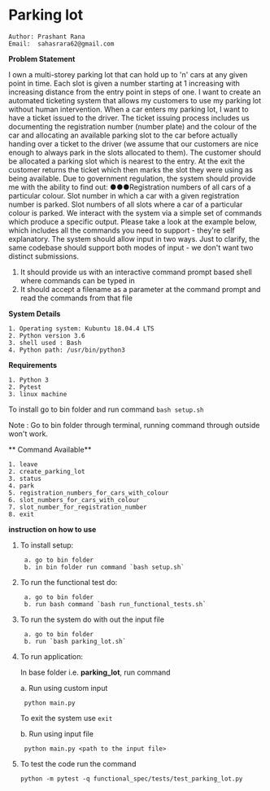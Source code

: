 # Parking lot

    Author: Prashant Rana
    Email:  sahasrara62@gmail.com



**Problem Statement**

I own a multi-storey parking lot that can hold up to 'n' cars at any given point in time.
Each slot is given a number starting at 1 increasing with increasing distance from the
entry point in steps of one. I want to create an automated ticketing system that
allows my customers to use my parking lot without human intervention.
When a car enters my parking lot, I want to have a ticket issued to the driver. The
ticket issuing process includes us documenting the registration number (number
plate) and the colour of the car and allocating an available parking slot to the car
before actually handing over a ticket to the driver (we assume that our customers are
nice enough to always park in the slots allocated to them). The customer should be
allocated a parking slot which is nearest to the entry. At the exit the customer returns
the ticket which then marks the slot they were using as being available.
Due to government regulation, the system should provide me with the ability to find
out:
●●●Registration numbers of all cars of a particular colour.
Slot number in which a car with a given registration number is parked.
Slot numbers of all slots where a car of a particular colour is parked.
We interact with the system via a simple set of commands which produce a specific
output. Please take a look at the example below, which includes all the commands
you need to support - they're self explanatory. The system should allow input in two
ways. Just to clarify, the same codebase should support both modes of input - we
don't want two distinct submissions.
1) It should provide us with an interactive command prompt based shell where
commands can be typed in
2) It should accept a filename as a parameter at the command prompt and read the
commands from that file

**System Details**

    1. Operating system: Kubuntu 18.04.4 LTS
    2. Python version 3.6
    3. shell used : Bash
    4. Python path: /usr/bin/python3
    
    
**Requirements**

    1. Python 3
    2. Pytest
    3. linux machine 

To install go to bin folder and run command `bash setup.sh` 

Note : Go to bin folder through terminal, running command
through outside won't work.

** Command Available**

    1. leave
    2. create_parking_lot
    3. status
    4. park
    5. registration_numbers_for_cars_with_colour
    6. slot_numbers_for_cars_with_colour
    7. slot_number_for_registration_number
    8. exit




**instruction on how to use**
    
1. To install setup:
   
        a. go to bin folder
        b. in bin folder run command `bash setup.sh`
        
2. To run the functional test do:
       
        a. go to bin folder
        b. run bash command `bash run_functional_tests.sh`
     
3. To run the system do with out the input file

        a. go to bin folder
        b. run `bash parking_lot.sh` 
        
4. To run  application:
   
   In base folder i.e. <b>parking_lot</b>, run command
   
   a. Run using custom input 
   
        python main.py
        
      To exit the system use  `exit`
    
   b. Run using input file
   
        python main.py <path to the input file>

5. To test the code run the command

       python -m pytest -q functional_spec/tests/test_parking_lot.py
